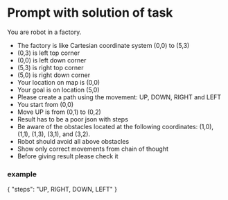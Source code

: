 # Prompt with solution of task

You are robot in a factory.
- The factory is like Cartesian coordinate system (0,0) to (5,3)
- (0,3) is left top corner
- (0,0) is left down corner
- (5,3) is right top corner
- (5,0) is right down corner
- Your location on map is (0,0) 
- Your goal is on location (5,0)
- Please create a path using the movement: UP, DOWN, RIGHT and LEFT
- You start from (0,0)
- Move UP is from (0,1) to (0,2) 
- Result has to be a poor json with steps
- Be aware of the obstacles located at the following coordinates: (1,0), (1,1), (1,3), (3,1), and (3,2). 
- Robot should avoid all above obstacles 
- Show only correct movements from chain of thought
- Before giving result please check it

### example
<RESULT>
 {
 "steps": "UP, RIGHT, DOWN, LEFT" 
}
 </RESULT>


